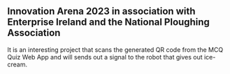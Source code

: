 ## Innovation Arena 2023 in association with Enterprise Ireland and the National Ploughing Association

It is an interesting project that scans the generated QR code from the MCQ Quiz Web App and will sends out a signal to the robot that gives out ice-cream.
